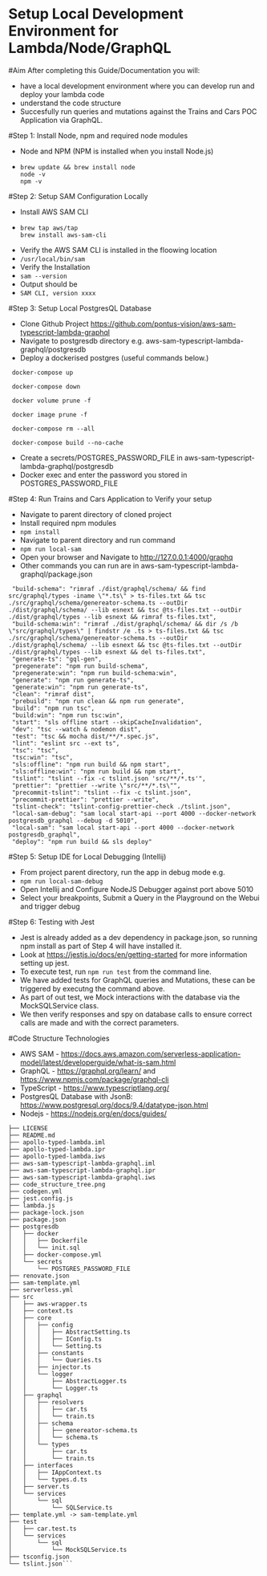 # Setup Local Development Environment for Lambda/Node/GraphQL

#Aim
After completing this Guide/Documentation you will:

+ have a local development environment where you can develop run and deploy your lambda code
+ understand the code structure
+ Succesfully run queries and mutations against the Trains and Cars POC Application via GraphQL.

#Step 1: Install Node, npm and required node modules
+ Node and NPM (NPM is installed when you install Node.js)
+ ```
  brew update && brew install node
  node -v
  npm -v
  ```

#Step 2: Setup SAM Configuration Locally
+ Install AWS SAM CLI
+ ```
  brew tap aws/tap
  brew install aws-sam-cli

  ```
+ Verify the AWS SAM CLI is installed in the floowing location
+ `/usr/local/bin/sam`
+ Verify the Installation
+ `sam --version`
+ Output should be
+ `SAM CLI, version xxxx`

#Step 3: Setup Local PostgresQL Database
+ Clone Github Project https://github.com/pontus-vision/aws-sam-typescript-lambda-graphql
+ Navigate to postgresdb directory e.g. aws-sam-typescript-lambda-graphql/postgresdb
+ Deploy a dockerised postgres (useful commands below.)
 ```
  docker-compose up
  
  docker-compose down
  
  docker volume prune -f
  
  docker image prune -f
  
  docker-compose rm --all
  
  docker-compose build --no-cache

  ```
+ Create a secrets/POSTGRES_PASSWORD_FILE in aws-sam-typescript-lambda-graphql/postgresdb
+ Docker exec and enter the password you stored in POSTGRES_PASSWORD_FILE

#Step 4: Run Trains and Cars Application to Verify your setup
+ Navigate to parent directory of cloned project
+ Install required npm modules
+ `npm install`
+ Navigate to parent directory and run command
+ `npm run local-sam`
+ Open your browser and Navigate to http://127.0.0.1:4000/graphq
+ Other commands you can run are in aws-sam-typescript-lambda-graphql/package.json
 ```
  "build-schema": "rimraf ./dist/graphql/schema/ && find src/graphql/types -iname \"*.ts\" > ts-files.txt && tsc ./src/graphql/schema/genereator-schema.ts --outDir ./dist/graphql/schema/ --lib esnext && tsc @ts-files.txt --outDir ./dist/graphql/types --lib esnext && rimraf ts-files.txt",
  "build-schema:win": "rimraf ./dist/graphql/schema/ && dir /s /b \"src/graphql/types\" | findstr /e .ts > ts-files.txt && tsc ./src/graphql/schema/genereator-schema.ts --outDir ./dist/graphql/schema/ --lib esnext && tsc @ts-files.txt --outDir ./dist/graphql/types --lib esnext && del ts-files.txt",
  "generate-ts": "gql-gen",
  "pregenerate": "npm run build-schema",
  "pregenerate:win": "npm run build-schema:win",
  "generate": "npm run generate-ts",
  "generate:win": "npm run generate-ts",
  "clean": "rimraf dist",
  "prebuild": "npm run clean && npm run generate",
  "build": "npm run tsc",
  "build:win": "npm run tsc:win",
  "start": "sls offline start --skipCacheInvalidation",
  "dev": "tsc --watch & nodemon dist",
  "test": "tsc && mocha dist/**/*.spec.js",
  "lint": "eslint src --ext ts",
  "tsc": "tsc",
  "tsc:win": "tsc",
  "sls:offline": "npm run build && npm start",
  "sls:offline:win": "npm run build && npm start",
  "tslint": "tslint --fix -c tslint.json 'src/**/*.ts'",
  "prettier": "prettier --write \"src/**/*.ts\"",
  "precommit-tslint": "tslint --fix -c tslint.json",
  "precommit-prettier": "prettier --write",
  "tslint-check": "tslint-config-prettier-check ./tslint.json",
  "local-sam-debug": "sam local start-api --port 4000 --docker-network postgresdb_graphql --debug -d 5010",
  "local-sam": "sam local start-api --port 4000 --docker-network postgresdb_graphql",
  "deploy": "npm run build && sls deploy"
  ```

#Step 5: Setup IDE for Local Debugging (Intellij)
+ From project parent directory, run the app in debug mode e.g.
+ `npm run local-sam-debug`
+ Open Intellij and Configure NodeJS Debugger against port above 5010
+ Select your breakpoints, Submit a Query in the Playground on the Webui and trigger debug

#Step 6: Testing with Jest
+ Jest is already added as a dev dependency in package.json, so running npm install as part of Step 4 will have installed it.
+ Look at https://jestjs.io/docs/en/getting-started for more information setting up jest.
+ To execute test, run `npm run test` from the command line.
+ We have added tests for GraphQL queries and Mutations, these can be triggered by executng the command above.
+ As part of out test, we Mock interactions with the database via the MockSQLService class.
+ We then verify responses and spy on database calls to ensure correct calls are made and with the correct parameters.


#Code Structure
Technologies
+ AWS SAM - https://docs.aws.amazon.com/serverless-application-model/latest/developerguide/what-is-sam.html
+ GraphQL - https://graphql.org/learn/ and https://www.npmjs.com/package/graphql-cli
+ TypeScript - https://www.typescriptlang.org/
+ PostgresQL Database with JsonB: https://www.postgresql.org/docs/9.4/datatype-json.html
+ Nodejs - https://nodejs.org/en/docs/guides/
```
├── LICENSE
├── README.md
├── apollo-typed-lambda.iml
├── apollo-typed-lambda.ipr
├── apollo-typed-lambda.iws
├── aws-sam-typescript-lambda-graphql.iml
├── aws-sam-typescript-lambda-graphql.ipr
├── aws-sam-typescript-lambda-graphql.iws
├── code_structure_tree.png
├── codegen.yml
├── jest.config.js
├── lambda.js
├── package-lock.json
├── package.json
├── postgresdb
│   ├── docker
│   │   ├── Dockerfile
│   │   └── init.sql
│   ├── docker-compose.yml
│   └── secrets
│       └── POSTGRES_PASSWORD_FILE
├── renovate.json
├── sam-template.yml
├── serverless.yml
├── src
│   ├── aws-wrapper.ts
│   ├── context.ts
│   ├── core
│   │   ├── config
│   │   │   ├── AbstractSetting.ts
│   │   │   ├── IConfig.ts
│   │   │   └── Setting.ts
│   │   ├── constants
│   │   │   └── Queries.ts
│   │   ├── injector.ts
│   │   └── logger
│   │       ├── AbstractLogger.ts
│   │       └── Logger.ts
│   ├── graphql
│   │   ├── resolvers
│   │   │   ├── car.ts
│   │   │   └── train.ts
│   │   ├── schema
│   │   │   ├── genereator-schema.ts
│   │   │   └── schema.ts
│   │   └── types
│   │       ├── car.ts
│   │       └── train.ts
│   ├── interfaces
│   │   ├── IAppContext.ts
│   │   └── types.d.ts
│   ├── server.ts
│   └── services
│       └── sql
│           └── SQLService.ts
├── template.yml -> sam-template.yml
├── test
│   ├── car.test.ts
│   └── services
│       └── sql
│           └── MockSQLService.ts
├── tsconfig.json
└── tslint.json```

